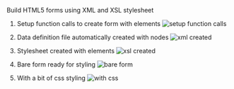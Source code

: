 Build HTML5 forms using XML and XSL stylesheet

1. Setup function calls to create form with elements
![setup function calls](https://mrypkq.dm2302.livefilestore.com/y4maxMoMasSjbC5nc_p7V4OdS_E0DltEUbiSg8VPMLqOqEszjxU3mbykFOmhFBnlOouuY3RzJaCWLCAAFLTAZUkAFttLhywD0WsExhVQzaMWn95HWxqpLnU6IggKJH-surCeI078hhmCSaEfzGkBv2kXS5iv4iCSba6FvXs1dW-KUsdJetm6Kb-ySFrcoB0iqTOqfoqjzdpyLGzsjif17Wf8A/form-builder1.PNG?psid=1)

2. Data definition file automatically created with nodes
![xml created](https://mry3kq.dm2302.livefilestore.com/y4mNXdcIYSCz5lbBUbAXlMMngUVeXXU1pOiZEj4GKUx-80wm5t6rroWkPylAzmBIfxxFwYn-CIPVN610CoVWZPVkk5chZso13k8Wl5yXSQqdgC9go_pFaJkszu4SqzBYyeB14POzB6wkHMgvz7gMbUDznS4tXOXjbHWFBr7Y5dzqREGxdDzXSmLyiLM1_QoaT289jNQMJY-DcDc7XPxfnfAzw/form-builder2.PNG?psid=1)

3. Stylesheet created with elements
![xsl created](https://jbzakq.dm2302.livefilestore.com/y4mNlZI-XNt1EcnsreT1m2XSADIEn0HUkZnI2W3nHPBw4p5qWSTkehuNcnNt2fvBiWjM1CUBVY-KDunFC2jaB_HzWg0mHLovIJi_iUALwvcZABYGcZksf0rmFqQQQqufHzSeAdKubfCcngNV5htndwa6MKjhGHy8omvRDE8KOSCYFW7QNMmH5-ieb6pDSviSw96-Z5Ho0nbK--GR9W2O0p42Q/form-builder3.PNG?psid=1)

4. Bare form ready for styling
![bare form](https://jbyqkq.dm2302.livefilestore.com/y4mqYfNvw2Ezc7x3SRSQ_qMmzuQwVXsvbZy1zx-7B1pfyzi0BXgR8OlOnb9-gtE3vHf6OCq1GdnIMp1DagNT6bIw4GLqvgAVLAXeQAqg2LYl5fCpwPmeHOCDTYWDrklJndVlZJKEmAsYFLysG7aaf3eyTCyg85p-gvFrJD4lZ5FmBrFvSf8ltL0p-diJaSWTjZl03rqFASQ6osEWrW2JXlTmA/form-builder4.PNG?psid=1)

5. With a bit of css styling
![with css](https://mry4kq.dm2302.livefilestore.com/y4mmbeAB-zDQHATB6YTUU8txHnRKBGN14ZLkjE3hRz1WnMYTs5lWMLhRPmkyEaneiU5oBLvpZduHpy8EkM_Ur4Esz7oGuBoKUPJHjadndj1vbZeRuLajf57CdKbco1X5VBjg6qrDCxwn2110eEKVCQf3qxbjkmaI-qpOGHpJ-jXbW5d6Buq-3lU_FkXXLSelZgu1dA7_WSddCuRpi3LaQkSYw/form-builder5.PNG?psid=1)
